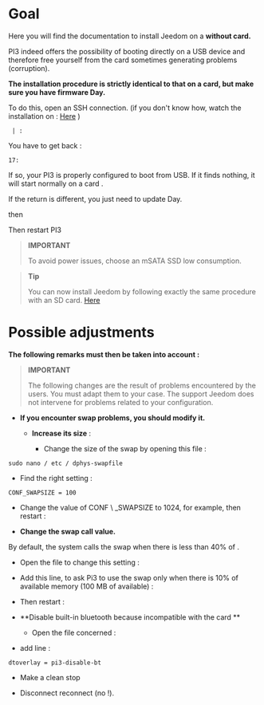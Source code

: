 Goal 
========

Here you will find the documentation to install Jeedom on a
 **without  card.**

PI3 indeed offers the possibility of booting directly on a
USB device and therefore free yourself from the  card sometimes
generating problems (corruption).

**The installation procedure is strictly identical to that on a
 card, but make sure you have firmware
Day.**

To do this, open an SSH connection. (if you don't know how,
watch the installation on  :
[Here](https://doc.jeedom.com/en_US/installation/index.html)
)

     | :

You have to get back :

    17:

If so, your PI3 is properly configured to boot from
USB. If it finds nothing, it will start normally on a card
.

If the return is different, you just need to update
Day.

    

then

    

Then restart PI3

    

> **IMPORTANT**
>
> To avoid power issues, choose an mSATA SSD
> low consumption.

> **Tip**
>
> You can now install Jeedom by following exactly the same
> procedure with an SD card.
> [Here](https://doc.jeedom.com/en_US/installation/index.html)

Possible adjustments 
=====================

**The following remarks must then be taken into account :**

> **IMPORTANT**
>
> The following changes are the result of problems encountered by
> the users. You must adapt them to your case. The support
> Jeedom does not intervene for problems related to your configuration.

-   **If you encounter swap problems, you should modify it.**

    -   **Increase its size** :

        -   Change the size of the swap by opening this file :

<!-- -->

    sudo nano / etc / dphys-swapfile

-   Find the right setting :

<!-- -->

    CONF_SWAPSIZE = 100

-   Change the value of CONF \ _SWAPSIZE to 1024, for example, then
    restart :

<!-- -->

    

-   **Change the swap call value.**

By default, the system calls the swap when there is less than 40% of
.

-   Open the file to change this setting :

<!-- -->

    

-   Add this line, to ask Pi3 to use the swap only
    when there is 10% of available memory (100 MB of
     available) :

<!-- -->

    

-   Then restart :

<!-- -->

    

-   **Disable built-in bluetooth because incompatible with the card
    **

    -   Open the file concerned :

<!-- -->

    

-   add line :

<!-- -->

    dtoverlay = pi3-disable-bt

-   Make a clean stop

<!-- -->

    

-   Disconnect reconnect (no !).



